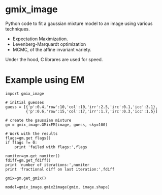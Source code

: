 gmix_image
==========

Python code to fit a gaussian mixture model to an image using various
techniques.

- Expectation Maximization.
- Levenberg-Marquardt optimization
- MCMC, of the affine invariant variety.

Under the hood, C librares are used for speed.

Example using EM
================

    import gmix_image

    # initial guesses
    guess = [{'p':0.4,'row':10,'col':10,'irr':2.5,'irc':0.1,'icc':3.1},
             {'p':0.6,'row':15,'col':17,'irr':1.7,'irc':0.3,'icc':1.5}]

    # create the gaussian mixture
    gm = gmix_image.GMixEM(image, guess, sky=100)

    # Work with the results
    flags=gm.get_flags()
    if flags != 0:
        print 'failed with flags:',flags

    numiter=gm.get_numiter()
    fdiff=gm.get_fdiff()
    print 'number of iterations:',numiter
    print 'fractional diff on last iteration:',fdiff

    gmix=gm.get_gmix()
    
    model=gmix_image.gmix2image(gmix, image.shape)


